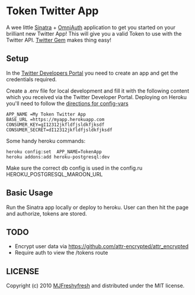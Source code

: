 Token Twitter App
==========

A wee little [Sinatra](http://www.sinatrarb.com) + [OmniAuth](https://github.com/intridea/omniauth/wiki) application to get you started on your brilliant new Twitter App! This will give you a valid Token to use with the Twitter API. [Twitter Gem](http://rdoc.info/gems/twitter) makes thing easy!
 
Setup
-----

In the [Twitter Developers Portal](https://dev.twitter.com) you need to create an app and get the credentials required.

Create a .env file for local development and fill it with the following content which you received via the Twitter Developer Portal. Deploying on Heroku you'll need to follow the [directions for config-vars](https://devcenter.heroku.com/articles/config-vars)

	APP_NAME =My Token Twitter App
	BASE_URL =https://myapp.herokuapp.com
	CONSUMER_KEY=gI12312jkfldfjsldkfjksdf
	CONSUMER_SECRET=dI12312jkfldfjsldkfjksdf
	
Some handy heroku commands:

	heroku config:set  APP_NAME=TokenApp
 	heroku addons:add heroku-postgresql:dev

Make sure the correct db config is used in the config.ru HEROKU_POSTGRESQL_MAROON_URL 

Basic Usage
-----------

Run the Sinatra app locally or deploy to heroku. User can then hit the page and authorize, tokens are stored.


TODO
----

* Encrypt user data via https://github.com/attr-encrypted/attr_encrypted
* Require auth to view the /tokens route


LICENSE
-------

Copyright (c) 2010 [MJFreshyfresh](http://mjfreshyfresh.com/about) and
distributed under the MIT license.